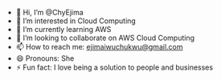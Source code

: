 - 👋 Hi, I’m @ChyEjima
- 👀 I’m interested in Cloud Computing
- 🌱 I’m currently learning AWS
- 💞️ I’m looking to collaborate on AWS Cloud Computing
- 📫 How to reach me: ejimaiwuchukwu@gmail.com
- 😄 Pronouns: She
- ⚡ Fun fact: I love being a solution to people and businesses

<!---
ChyEjima/ChyEjima is a ✨ special ✨ repository because its `README.md` (this file) appears on your GitHub profile.
You can click the Preview link to take a look at your changes.
--->
